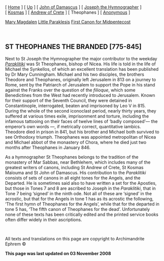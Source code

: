 \[ [Home](index.md) \] \[ [Up](canons.md) \] \[ [John of Damascus](john-dam.md) \] \[ [Joseph the Hymnographer](jo-hym.md) \] \[ [Kosmas](kosmas.md) \] \[ [Andrew of Crete](and-crete.md) \] \[ Theophanes \] \[ [Anonymous](anonymou.md) \]

[Mary Magdalen](22julcan.md)
[Little Paraklesis](lparacan.md)
[First Canon for Midpentecost](MidPenCan1.md)

 

ST THEOPHANES THE BRANDED \[775-845\]
-------------------------------------

Next to St Joseph the Hymnographer the major contributor to the weekday [*Paraklitiki*](/anastasisoktoich.md) was St Theophanes, bishop of Nicea. His life is told in the life of Michael the Synkellos, of which an excellent translation has been published by Dr Mary Cunningham. Michael and his two disciples, the brothers Theodore and Theophanes, originally left Jerusalem in 813 on a journey to Rome, sent by the Patriarch of Jerusalem to support the Pope in his stand against the Franks over the question of the *filioque*, which some Benedictines from the West had recently introduced to Jerusalem. Known for their support of the Seventh Council, they were detained in Constantinople, interrogated, beaten and imprisoned by Leo V in 815. During the whole of the second iconoclast period, nearly thirty years, they suffered at various times exile, imprisonment and torture, including the infamous tattooing on their faces of twelve lines of ‘badly composed’— the emperor’s own words —, if metrically correct, quantitative iambics. Theodore died in prison in 841, but his brother and Michael both survived to see Orthodoxy triumph. Theophanes was appointed metropolitan of Nicea and Michael abbot of the monastery of Chora, where he died just two months after Theophanes in January 846.

As a hymnographer St Theophanes belongs to the tradition of the monastery of Mar Sabbas, near Bethlehem, which includes many of the greatest writers of canons, including St Andrew of Crete, St Kosmas Maïouma and St John of Damascus. His contribution to the *Paraklitiki* consists of sets of canons in all eight tones for the Angels, and the Departed. He is sometimes said also to have written a set for the Apostles, but those in Tones 7 and 8 are ascribed to Joseph in the *Paraklitiki*, that in Tone 7 being ‘signed’ in the ninth ode. Not all of these are ‘signed’ in the acrostic, but that for the Angels in tone 1 has as its acrostic the following, ‘The first hymn of Theophanes for the Angels’, while that for the departed in tone 5 has, ‘The fifth canon of Theophanes for the dead’. Unfortunately none of these texts has been critically edited and the printed service books often differ widely in their ascriptions.

 

All texts and translations on this page are copyright to
Archimandrite Ephrem ©

**This page was last updated on 03 November 2008**
